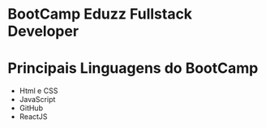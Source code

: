 # BootCamp Eduzz Fullstack Developer

# Principais Linguagens do BootCamp 
- Html e CSS
- JavaScript
- GitHub
- ReactJS
